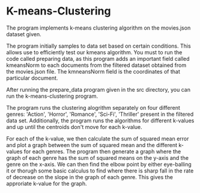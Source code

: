 # K-means-Clustering
The program implements k-means clustering algorithm on the movies.json dataset given.

The program initially samples to data set based on certain conditions. This allows use to efficiently test our kmeans algorithm.
You must to run the code called preparing data, as this program adds an important field called kmeansNorm to each documents from the filtered dataset obtained from the movies.json file. The kmneansNorm field is the coordinates of that particular document. 

After running the prepare_data program given in the src directory, you can run the k-means-clustering program. 

The program runs the clustering alogrithm separately on four different genres: 'Action', 'Horror', 'Romance', 'Sci-Fi', 'Thriller' present in the filtered data set. Additionally, the program runs the algorithms for different k-values and up until the centroids don't move for each k-value. 

For each of the k-value, we then calculate the sum of squared mean error and plot a graph between the sum of squared mean and the different k-values for each genres. The program then generate a graph where the graph of each genre has the sum of squared means on the y-axis and the genre on the x-axis. We can then find the elbow point by either eye-balling it or thorugh some basic calculus to find where there is sharp fall in the rate of decrease on the slope in the graph of each genre. This gives the approriate k-value for the graph.
